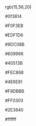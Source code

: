 rgb(15,56,20)

#0f3814

#F0F3EB

#EDF1D6

#9DC08B

#609966

#40513B

#FEC868

#4E6E81

#F9DBBB

#FF0303

#2E3840

#ffffff

